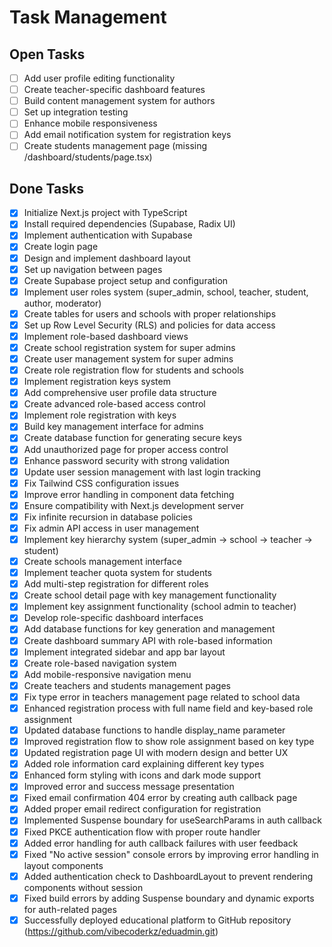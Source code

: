 # Task Management

## Open Tasks
- [ ] Add user profile editing functionality
- [ ] Create teacher-specific dashboard features
- [ ] Build content management system for authors
- [ ] Set up integration testing
- [ ] Enhance mobile responsiveness
- [ ] Add email notification system for registration keys
- [ ] Create students management page (missing /dashboard/students/page.tsx)

## Done Tasks
- [x] Initialize Next.js project with TypeScript
- [x] Install required dependencies (Supabase, Radix UI)
- [x] Implement authentication with Supabase
- [x] Create login page
- [x] Design and implement dashboard layout
- [x] Set up navigation between pages
- [x] Create Supabase project setup and configuration
- [x] Implement user roles system (super_admin, school, teacher, student, author, moderator)
- [x] Create tables for users and schools with proper relationships
- [x] Set up Row Level Security (RLS) and policies for data access
- [x] Implement role-based dashboard views
- [x] Create school registration system for super admins
- [x] Create user management system for super admins
- [x] Create role registration flow for students and schools
- [x] Implement registration keys system
- [x] Add comprehensive user profile data structure
- [x] Create advanced role-based access control
- [x] Implement role registration with keys
- [x] Build key management interface for admins
- [x] Create database function for generating secure keys
- [x] Add unauthorized page for proper access control
- [x] Enhance password security with strong validation
- [x] Update user session management with last login tracking
- [x] Fix Tailwind CSS configuration issues
- [x] Improve error handling in component data fetching
- [x] Ensure compatibility with Next.js development server
- [x] Fix infinite recursion in database policies
- [x] Fix admin API access in user management
- [x] Implement key hierarchy system (super_admin → school → teacher → student)
- [x] Create schools management interface
- [x] Implement teacher quota system for students
- [x] Add multi-step registration for different roles
- [x] Create school detail page with key management functionality
- [x] Implement key assignment functionality (school admin to teacher)
- [x] Develop role-specific dashboard interfaces
- [x] Add database functions for key generation and management
- [x] Create dashboard summary API with role-based information
- [x] Implement integrated sidebar and app bar layout
- [x] Create role-based navigation system
- [x] Add mobile-responsive navigation menu
- [x] Create teachers and students management pages
- [x] Fix type error in teachers management page related to school data
- [x] Enhanced registration process with full name field and key-based role assignment
- [x] Updated database functions to handle display_name parameter
- [x] Improved registration flow to show role assignment based on key type
- [x] Updated registration page UI with modern design and better UX
- [x] Added role information card explaining different key types
- [x] Enhanced form styling with icons and dark mode support
- [x] Improved error and success message presentation
- [x] Fixed email confirmation 404 error by creating auth callback page
- [x] Added proper email redirect configuration for registration
- [x] Implemented Suspense boundary for useSearchParams in auth callback
- [x] Fixed PKCE authentication flow with proper route handler
- [x] Added error handling for auth callback failures with user feedback
- [x] Fixed "No active session" console errors by improving error handling in layout components
- [x] Added authentication check to DashboardLayout to prevent rendering components without session
- [x] Fixed build errors by adding Suspense boundary and dynamic exports for auth-related pages
- [x] Successfully deployed educational platform to GitHub repository (https://github.com/vibecoderkz/eduadmin.git) 